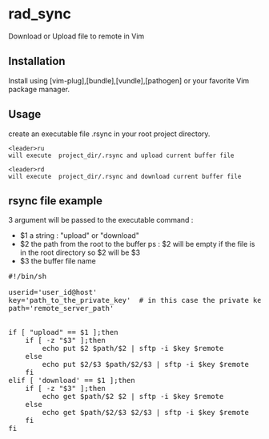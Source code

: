 # rad_sync
Download or Upload file to remote in Vim

Installation
----

Install using [vim-plug],[bundle],[vundle],[pathogen] or your favorite Vim package manager.

Usage
----

create an executable file .rsync in your root project directory.

    <leader>ru
    will execute  project_dir/.rsync and upload current buffer file

    <leader>rd
    will execute  project_dir/.rsync and download current buffer file

rsync file example
----
3 argument will be passed to the executable command : 
* $1 a string : "upload" or "download"
* $2 the path from the root to the buffer 
ps : $2 will be empty if the file is in the root directory so $2 will be $3
* $3 the buffer file name
<pre>
#!/bin/sh

userid='user_id@host'
key='path_to_the_private_key'  # in this case the private key must not have passphrase
path='remote_server_path'


if [ "upload" == $1 ];then
	if [ -z "$3" ];then
		echo put $2 $path/$2 | sftp -i $key $remote
	else
		echo put $2/$3 $path/$2/$3 | sftp -i $key $remote
	fi
elif [ 'download' == $1 ];then
	if [ -z "$3" ];then
		echo get $path/$2 $2 | sftp -i $key $remote
	else
		echo get $path/$2/$3 $2/$3 | sftp -i $key $remote
	fi
fi
</pre>
